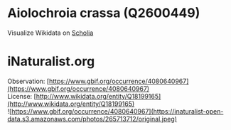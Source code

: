 
Aiolochroia crassa (Q2600449)
=============================
  
Visualize Wikidata on [Scholia](https://scholia.toolforge.org/taxon/Q2600449)
# iNaturalist.org
  
Observation: [https://www.gbif.org/occurrence/4080640967](https://www.gbif.org/occurrence/4080640967)  
License: [http://www.wikidata.org/entity/Q18199165](http://www.wikidata.org/entity/Q18199165)  
![https://www.gbif.org/occurrence/4080640967](https://inaturalist-open-data.s3.amazonaws.com/photos/265713712/original.jpeg)